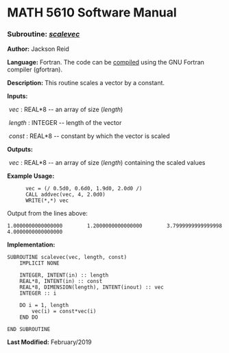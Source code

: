 # MATH 5610 Software Manual

### Subroutine: [_scalevec_](../scalevec.f90)

**Author:** Jackson Reid

**Language:** Fortran. The code can be [compiled](compilation.md) using the GNU Fortran compiler (gfortran).

**Description:** This routine scales a vector by a constant.

**Inputs:** 

​       _vec_ : REAL*8 -- an array of size (_length_)

​       _length_ : INTEGER -- length of the vector

​       _const_ : REAL*8 -- constant by which the vector is scaled

**Outputs:** 

​	_vec_ : REAL*8 -- an array of size (_length_) containing the scaled values

**Example Usage:** 

```
      vec = (/ 0.5d0, 0.6d0, 1.9d0, 2.0d0 /)
      CALL addvec(vec, 4, 2.0d0)
      WRITE(*,*) vec
```
Output from the lines above:

```
1.0000000000000000        1.2000000000000000        3.7999999999999998        4.0000000000000000  
```

**Implementation:**

```
SUBROUTINE scalevec(vec, length, const)
    IMPLICIT NONE

    INTEGER, INTENT(in) :: length
    REAL*8, INTENT(in) :: const
    REAL*8, DIMENSION(length), INTENT(inout) :: vec
    INTEGER :: i

    DO i = 1, length
        vec(i) = const*vec(i)
    END DO

END SUBROUTINE
```

**Last Modified:** February/2019
